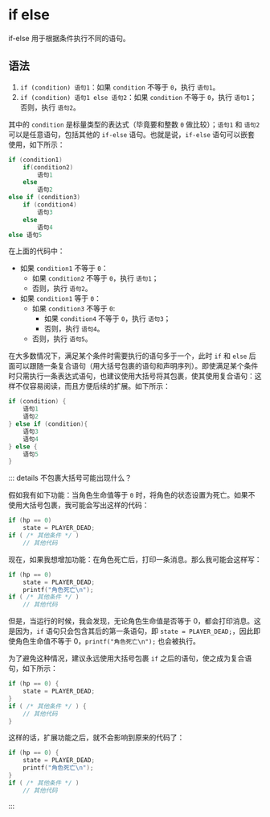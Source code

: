 # if else

if-else 用于根据条件执行不同的语句。

## 语法

1. `if (condition) 语句1`：如果 `condition` 不等于 `0`，执行 `语句1`。
2. `if (condition) 语句1 else 语句2`：如果 `condition` 不等于 `0`，执行 `语句1`；否则，执行 `语句2`。

其中的 `condition` 是标量类型的表达式（毕竟要和整数 `0` 做比较）；`语句1` 和 `语句2` 可以是任意语句，包括其他的 `if-else` 语句。也就是说，`if-else` 语句可以嵌套使用，如下所示：

```c
if (condition1)
    if(condition2)
        语句1
    else
        语句2
else if (condition3)
    if (condition4)
        语句3
    else
        语句4
else 语句5
```

在上面的代码中：

- 如果 `condition1` 不等于 `0`：
  - 如果 `condition2` 不等于 `0`，执行 `语句1`；
  - 否则，执行 `语句2`。
- 如果 `condition1` 等于 `0`：
  - 如果 `condition3` 不等于 `0`:
    - 如果 `condition4` 不等于 `0`，执行 `语句3`；
    - 否则，执行 `语句4`。
  - 否则，执行 `语句5`。

在大多数情况下，满足某个条件时需要执行的语句多于一个，此时 `if` 和 `else` 后面可以跟随一条复合语句（用大括号包裹的语句和声明序列）。即使满足某个条件时只需执行一条表达式语句，也建议使用大括号将其包裹，使其使用复合语句：这样不仅容易阅读，而且方便后续的扩展。如下所示：

```c
if (condition) {
    语句1
    语句2
} else if (condition){
    语句3
    语句4
} else {
    语句5
}
```

::: details 不包裹大括号可能出现什么？

假如我有如下功能：当角色生命值等于 `0` 时，将角色的状态设置为死亡。如果不使用大括号包裹，我可能会写出这样的代码：

```c
if (hp == 0)
    state = PLAYER_DEAD;
if ( /* 其他条件 */ )
    // 其他代码
```

现在，如果我想增加功能：在角色死亡后，打印一条消息。那么我可能会这样写：

```c
if (hp == 0)
    state = PLAYER_DEAD;
    printf("角色死亡\n");
if ( /* 其他条件 */ )
    // 其他代码
```

但是，当运行的时候，我会发现，无论角色生命值是否等于 0，都会打印消息。这是因为，`if` 语句只会包含其后的第一条语句，即 `state = PLAYER_DEAD;`，因此即使角色生命值不等于 0，`printf("角色死亡\n");` 也会被执行。

为了避免这种情况，建议永远使用大括号包裹 `if` 之后的语句，使之成为复合语句，如下所示：

```c
if (hp == 0) {
    state = PLAYER_DEAD;
}
if ( /* 其他条件 */ ) {
    // 其他代码
}
```

这样的话，扩展功能之后，就不会影响到原来的代码了：

```c
if (hp == 0) {
    state = PLAYER_DEAD;
    printf("角色死亡\n");
}
if ( /* 其他条件 */ )
    // 其他代码
```

:::